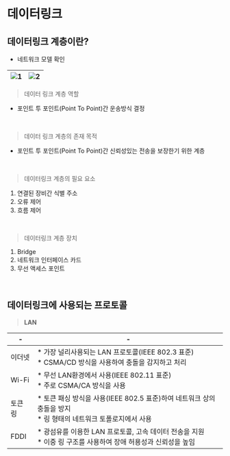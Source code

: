 # 데이터링크
## 데이터링크 계층이란?
- 네트워크 모델 확인 <br>

|![1](https://github.com/user-attachments/assets/014b4f20-625e-4db8-911e-656d834f92e9)|![2](https://github.com/user-attachments/assets/c92b2d2a-c0f9-4b6b-bd64-5106efb80184)|
|-|-|

> 데이터 링크 계층 역할
- 포인트 투 포인트(Point To Point)간 운송방식 결정
<br>

> 데이터 링크 계층의 존재 목적
- 포인트 투 포인트(Point To Point)간 신뢰성있는 전송을 보장한기 위한 계층
<br>

> 데이터링크 계층의 필요 요소
  1. 연결된 장비간 식별 주소
  2. 오류 제어
  3. 흐름 제어
<br>

> 데이터링크 계층 장치

  1. Bridge
  2. 네트워크 인터페이스 카드
  3. 무선 액세스 포인트
<br>

## 데이터링크에 사용되는 프로토콜
> **LAN**

|-|-|
|-|-|
|이더넷|* 가장 널리사용되는 LAN 프로토콜(IEEE 802.3 표준) <br> * CSMA/CD 방식을 사용하여 충돌을 감지하고 처리 |
|Wi-Fi| * 무선 LAN환경에서 사용(IEEE 802.11 표준) <br> * 주로 CSMA/CA 방식을 사용 |
|토큰 링| * 토큰 패싱 방식을 사용(IEEE 802.5 표준)하여 네트워크 상의 충돌을 방지 <br> * 링 형태의 네트워크 토폴로지에서 사용 |
|FDDI| * 광섬유를 이용한 LAN 프로토콜, 고속 데이터 전송을 지원 <br> * 이중 링 구조를 사용하여 장애 허용성과 신뢰성을 높임|



